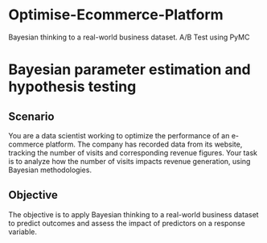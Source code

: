 # Optimise-Ecommerce-Platform
Bayesian thinking to a real-world business dataset. A/B Test using PyMC

# Bayesian parameter estimation and hypothesis testing

## Scenario
You are a data scientist working to optimize the performance of an e-commerce platform. The company has recorded data from its website, tracking the number of visits and corresponding revenue figures. Your task is to analyze how the number of visits impacts revenue generation, using Bayesian methodologies.

## Objective
The objective is to apply Bayesian thinking to a real-world business dataset to predict outcomes and assess the impact of predictors on a response variable.
